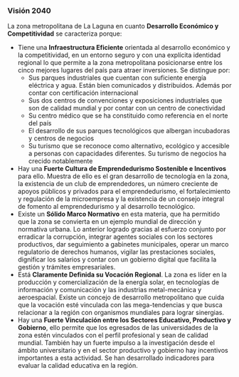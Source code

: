 
### Visión 2040

La zona metropolitana de La Laguna en cuanto **Desarrollo Económico y Competitividad** se caracteriza porque:

* Tiene una **Infraestructura Eficiente** orientada al desarrollo económico y la competitividad, en un entorno seguro y con una explícita identidad regional lo que permite a la zona metropolitana posicionarse entre los cinco mejores lugares del país para atraer inversiones. Se distingue por:
    * Sus parques industriales que cuentan con suficiente energía eléctrica y agua. Están bien comunicados y distribuidos. Además por contar con certificación internacional
	* Sus dos centros de convenciones y exposiciones industriales que son de calidad mundial y por contar con un centro de conectividad
    * Su centro médico que se ha constituido como referencia en el norte del país
	* El desarrollo de sus parques tecnológicos que albergan incubadoras y centros de negocios
 	* Su turismo que se reconoce como alternativo, ecológico y accesible a personas con capacidades diferentes. Su turismo de negocios ha crecido notablemente
* Hay una **Fuerte Cultura de Emprendedurismo Sostenible e Incentivos** para ello. Muestra de ello es el gran desarrollo de tecnología en la zona, la existencia de un club de emprendedores, un número creciente de apoyos públicos y privados para el emprendedurismo, el fortalecimiento y regulación de la microempresa y la existencia de un consejo integral de fomento al emprendedurismo y al desarrollo tecnológico.
* Existe un **Sólido Marco Normativo** en esta materia, que ha permitido que la zona se convierta en un ejemplo mundial de dirección y normativa urbana. Lo anterior logrado gracias al esfuerzo conjunto por erradicar la corrupción, integrar agentes sociales con los sectores productivos, dar seguimiento a gabinetes municipales, operar un marco regulatorio de derechos humanos, vigilar las prestaciones sociales, dignificar los salarios y contar con un gobierno digital que facilita la gestión y trámites empresariales.
* Está **Claramente Definida su Vocación Regional**. La zona es líder en la producción y comercialización de la energía solar, en tecnologías de información y comunicación y las industrias metal-mecánica y aeroespacial. Existe un concejo de desarrollo metropolitano que cuida que la vocación esté vinculada con las mega-tendencias y que busca relacionar a la región con organismos mundiales para lograr sinergias.
* Hay una **Fuerte Vinculación entre los Sectores Educativo, Productivo y Gobierno**, ello permite que los egresados de las universidades de la zona estén vinculados con el perfil profesional y sean de calidad mundial. También hay un fuerte impulso a la investigación desde el ámbito universitario y en el sector productivo y gobierno hay incentivos importantes a esta actividad. Se han desarrollado indicadores para evaluar la calidad educativa en la región.
